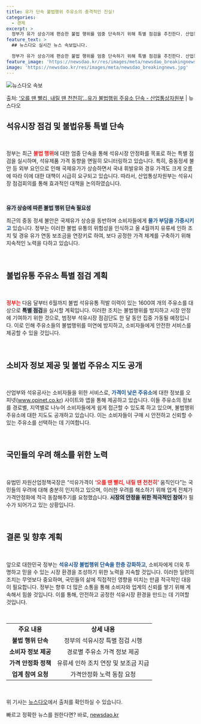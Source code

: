 ```yaml
---
title: 유가 단속 불법행위 주유소의 충격적인 진실!
categories:
  - 경제
excerpt: >
  정부가 유가 상승기에 편승한 불법 행위를 엄중 단속하기 위해 특별 점검을 추진한다. 산업통상자원부는 23일 …
feature_text: >
  ## 뉴스다오 실시간 뉴스 속보입니다.

  정부가 유가 상승기에 편승한 불법 행위를 엄중 단속하기 위해 특별 점검을 추진한다. 산업통상자원부는 23일 …
feature_image: 'https://newsdao.kr/res/images/meta/newsdao_breakingnews.jpg'
image: 'https://newsdao.kr/res/images/meta/newsdao_breakingnews.jpg'
---
```


![뉴스다오 속보](https://newsdao.kr/res/images/meta/newsdao_breakingnews.jpg)

<p>출처: <a href="https://newsdao.kr/3220" rel="dofollow">‘오를 땐 빨리, 내릴 땐 천천히’…유가 불법행위 주유소 단속 - 산업통상자원부</a> | 뉴스다오</p>

<h2 data-ke-size="size26">석유시장 점검 및 불법유통 특별 단속</h2>

<p data-ke-size="size16">&nbsp;</p>

정부는 최근 <b><span style="color: #ee2323;">불법 행위</span></b>에 대한 엄중 단속을 통해 석유시장 안정화를 목표로 하는 특별 점검을 실시하며, 석유제품 가격 동향을 면밀히 모니터링하고 있습니다. 특히, 중동정세 불안 등 외부 요인으로 인해 국제유가가 상승하면서 국내 휘발유와 경유 가격도 크게 오름에 따라 이에 대한 대책이 시급히 요구되고 있습니다. 따라서, 산업통상자원부는 석유시장 점검회의를 통해 효과적인 대책을 논의하였습니다.

<p data-ke-size="size16">&nbsp;</p>

<b><span style="background-color: #21538527;"> 유가 상승에 따른 불법 행위 단속 필요성</span></b> 

최근의 중동 정세 불안은 국제유가 상승을 동반하며 소비자들에게 <b><span style="color: #1a5490;">물가 부담을 가중시키고</span></b> 있습니다. 정부는 이러한 불법 유통의 위험성을 인식하고 올 4월까지 유류세 인하 조치 및 경유 유가 연동 보조금을 연장키로 하여, 보다 공정한 가격 체계를 구축하기 위해 지속적인 노력을 다하고 있습니다.

<p data-ke-size="size16">&nbsp;</p>

<h2 data-ke-size="size26">불법유통 주유소 특별 점검 계획</h2>

<p data-ke-size="size16">&nbsp;</p>

<b><span style="color: #ee2323;">정부는</span></b> 다음 달부터 6월까지 불법 석유유통 적발 이력이 있는 1600여 개의 주유소를 대상으로 <b><span style="background-color: #21538527;">특별 점검</span></b>을 실시할 계획입니다. 이러한 조치는 불법행위를 방지하고 시장 안정에 기여하기 위한 것으로, 범정부 석유시장 점검단도 한 달 동안 집중 가동될 예정입니다. 이로 인해 주유소들의 불법행위를 미연에 방지하고, 소비자들에게 안전한 서비스를 제공할 수 있을 것입니다.

<p data-ke-size="size16">&nbsp;</p>

<h2 data-ke-size="size26">소비자 정보 제공 및 불법 주유소 지도 공개</h2>

<p data-ke-size="size16">&nbsp;</p>

산업부와 석유공사는 소비자들을 위한 서비스로, <b><span style="color: #1a5490;">가격이 낮은 주유소</span></b>에 대한 정보를 오피넷(www.opinet.co.kr) 사이트와 앱을 통해 제공하고 있습니다. 이들 주유소의 정보를 경로별, 지역별로 나누어 소비자들에게 쉽게 접근할 수 있도록 하고 있으며, 불법행위 주유소에 대한 지도도 공개하고 있습니다. 이는 소비자들이 구매 시 안전하고 신뢰할 수 있는 주유소를 선택하는 데 기여합니다.

<p data-ke-size="size16">&nbsp;</p>

<h2 data-ke-size="size26">국민들의 우려 해소를 위한 노력</h2>

<p data-ke-size="size16">&nbsp;</p>

유법민 자원산업정책국장은 “석유가격이 <b><span style="color: #ee2323;">‘오를 땐 빨리, 내릴 땐 천천히’</span></b> 움직인다”는 국민들의 우려에 대해 충분히 인지하고 있으며, 이러한 우려를 해소하기 위해 업계 전체가 가격안정화에 적극 동참해주기를 요청했습니다. <b><span style="background-color: #21538527;">시장의 안정을 위한 적극적인 참여</span></b>가 필수가 되어가고 있는 상황입니다.

<p data-ke-size="size16">&nbsp;</p>

<h2 data-ke-size="size26">결론 및 향후 계획</h2>

<p data-ke-size="size16">&nbsp;</p>

앞으로 대한민국 정부는 <b><span style="color: #1a5490;">석유시장 불법행위 단속을 한층 강화하고</span></b>, 소비자에게 더욱 투명하고 믿을 수 있는 시장 환경을 조성하기 위한 노력을 지속할 것입니다. 이러한 일련의 조치는 무엇보다 중요하며, 국민들의 삶에 직접적인 영향을 미치는 만큼 적극적인 대응이 필요합니다. 정부는 향후 더 많은 소통을 통해 소비자와 업계의 신뢰를 쌓기 위해 계속해서 힘쓸 것입니다. 이를 통해, 안전하고 공정한 석유시장 환경을 만드는 데 기여할 것입니다.

<p data-ke-size="size16">&nbsp;</p>

<table style="width: 100%; border-collapse: collapse;">
<tr>
<td style="text-align: center; height: 17px;"><b>주요 내용</b></td>
<td style="text-align: center; height: 17px;"><b>상세 내용</b></td>
</tr>
<tr>
<td style="text-align: center; height: 17px;"><b> 불법 행위 단속</b></td>
<td style="text-align: center; height: 17px;"> 정부의 석유시장 특별 점검 시행 </td>
</tr>
<tr>
<td style="text-align: center; height: 17px;"><b> 소비자 정보 제공</b></td>
<td style="text-align: center; height: 17px;"> 경로별 주유소 가격 정보 제공 </td>
</tr>
<tr>
<td style="text-align: center; height: 17px;"><b> 가격 안정화 정책</b></td>
<td style="text-align: center; height: 17px;"> 유류세 인하 조치 연장 및 보조금 지급 </td>
</tr>
<tr>
<td style="text-align: center; height: 17px;"><b>업계 참여 요청</b></td>
<td style="text-align: center; height: 17px;"> 가격안정화 노력 동참 요청 </td>
</tr>
</table>

<p data-ke-size="size16">&nbsp;</p>

위 기사는 [뉴스다오](https://newsdao.kr/3220)에서 출처를 확인하실 수 있습니다. 

빠르고 정확한 뉴스를 원한다면? 바로, <a href="https://newsdao.kr" rel="dofollow">newsdao.kr</a>


